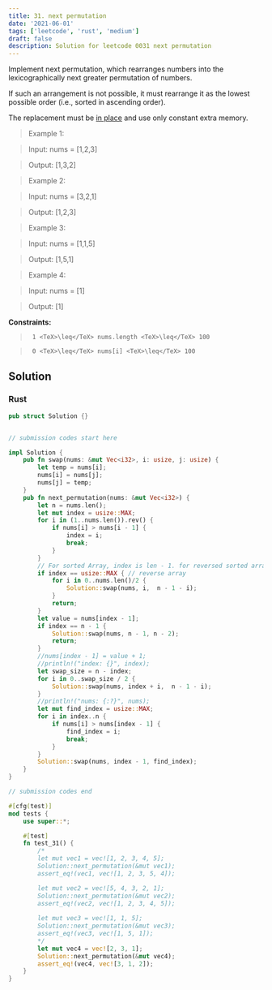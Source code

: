 ```yaml
---
title: 31. next permutation
date: '2021-06-01'
tags: ['leetcode', 'rust', 'medium']
draft: false
description: Solution for leetcode 0031 next permutation
---
```


 

  Implement next permutation, which rearranges numbers into the lexicographically next greater permutation of numbers.

  If such an arrangement is not possible, it must rearrange it as the lowest possible order (i.e., sorted in ascending order).

  The replacement must be [in place](http://en.wikipedia.org/wiki/In-place_algorithm) and use only constant extra memory.

   

 >   Example 1:

 >   Input: nums <TeX>=</TeX> [1,2,3]

 >   Output: [1,3,2]

 >   Example 2:

 >   Input: nums <TeX>=</TeX> [3,2,1]

 >   Output: [1,2,3]

 >   Example 3:

 >   Input: nums <TeX>=</TeX> [1,1,5]

 >   Output: [1,5,1]

 >   Example 4:

 >   Input: nums <TeX>=</TeX> [1]

 >   Output: [1]

   

  **Constraints:**

  

 >   	1 <TeX>\leq</TeX> nums.length <TeX>\leq</TeX> 100

 >   	0 <TeX>\leq</TeX> nums[i] <TeX>\leq</TeX> 100


## Solution
### Rust
```rust
pub struct Solution {}


// submission codes start here

impl Solution {
    pub fn swap(nums: &mut Vec<i32>, i: usize, j: usize) {
        let temp = nums[i];
        nums[i] = nums[j];
        nums[j] = temp;
    }
    pub fn next_permutation(nums: &mut Vec<i32>) {
        let n = nums.len();
        let mut index = usize::MAX;
        for i in (1..nums.len()).rev() {
            if nums[i] > nums[i - 1] {
                index = i;
                break;
            }
        }
        // For sorted Array, index is len - 1. for reversed sorted array, index = MAX. 
        if index == usize::MAX { // reverse array
            for i in 0..nums.len()/2 {
                Solution::swap(nums, i,  n - 1 - i);
            }
            return;
        }
        let value = nums[index - 1];
        if index == n - 1 {
            Solution::swap(nums, n - 1, n - 2);
            return;
        }
        //nums[index - 1] = value + 1;
        //println!("index: {}", index);
        let swap_size = n - index;
        for i in 0..swap_size / 2 {
            Solution::swap(nums, index + i,  n - 1 - i);
        }
        //println!("nums: {:?}", nums);
        let mut find_index = usize::MAX;
        for i in index..n {
            if nums[i] > nums[index - 1] {
                find_index = i;
                break;
            }
        }
        Solution::swap(nums, index - 1, find_index);
    }
}

// submission codes end

#[cfg(test)]
mod tests {
    use super::*;

    #[test]
    fn test_31() {
        /*
        let mut vec1 = vec![1, 2, 3, 4, 5];
        Solution::next_permutation(&mut vec1);
        assert_eq!(vec1, vec![1, 2, 3, 5, 4]);

        let mut vec2 = vec![5, 4, 3, 2, 1];
        Solution::next_permutation(&mut vec2);
        assert_eq!(vec2, vec![1, 2, 3, 4, 5]);
        
        let mut vec3 = vec![1, 1, 5];
        Solution::next_permutation(&mut vec3);
        assert_eq!(vec3, vec![1, 5, 1]);
        */
        let mut vec4 = vec![2, 3, 1];
        Solution::next_permutation(&mut vec4);
        assert_eq!(vec4, vec![3, 1, 2]);
    }
}

```

